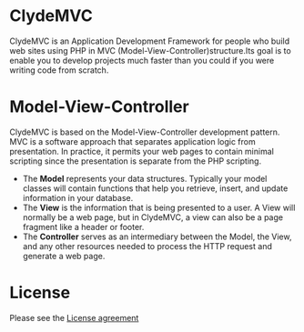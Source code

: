 # ClydeMVC

ClydeMVC is an Application Development Framework for people who build web sites using PHP in MVC (Model-View-Controller)structure.Its goal is to enable you to develop projects much faster than you could if you were writing code from scratch.

# Model-View-Controller

ClydeMVC is based on the Model-View-Controller development pattern. MVC is a software approach that separates application logic from presentation. In practice, it permits your web pages to contain minimal scripting since the presentation is separate from the PHP scripting.

- The **Model** represents your data structures. Typically your model classes will contain functions that help you retrieve, insert, and update information in your database.
- The **View** is the information that is being presented to a user. A View will normally be a web page, but in ClydeMVC, a view can also be a page fragment like a header or footer.
- The **Controller** serves as an intermediary between the Model, the View, and any other resources needed to process the HTTP request and generate a web page.

# License

Please see the [License agreement](https://github.com/ClydeShen/ClydeMVC/blob/master/LICENSE)
